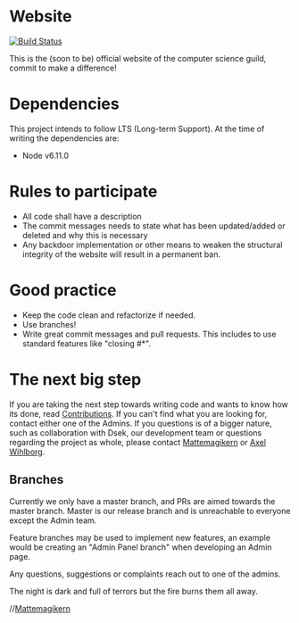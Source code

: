 # Website
[![Build Status](https://travis-ci.org/Dsek-LTH/Website.svg?branch=master)](https://travis-ci.org/Dsek-LTH/Website)

This is the (soon to be) official website of the computer science guild, commit to make a difference!

# Dependencies
This project intends to follow LTS (Long-term Support). At the time of writing the dependencies are:
- Node v6.11.0

# Rules to participate
* All code shall have a description
* The commit messages needs to state what has been updated/added or deleted and why this is necessary
* Any backdoor implementation or other means to weaken the structural integrity of the website will result in a permanent ban.

# Good practice
* Keep the code clean and refactorize if needed.
* Use branches!
* Write great commit messages and pull requests.
This includes to use standard features like "closing #*".

# The next big step
If you are taking the next step towards writing code and wants to know how its done, read [Contributions](https://github.com/Dsek-LTH/Website/blob/master/CONTRIBUTIONS.md). If you can't find what you are looking for, contact either one of the Admins.
If you questions is of a bigger nature, such as collaboration with Dsek, our development team or questions regarding the project as whole, please contact [Mattemagikern](https://github.com/Mattemagikern) or [Axel Wihlborg](https://github.com/axelwihlborg).

## Branches
Currently we only have a master branch, and PRs are aimed towards the master branch.
Master is our release branch and is unreachable to everyone except the Admin team.


Feature branches may be used to implement new features, an example would be creating an "Admin Panel branch" when developing an Admin page.


Any questions, suggestions or complaints reach out to one of the admins.


The night is dark and full of terrors but the fire burns them all away.

//[Mattemagikern](https://github.com/Mattemagikern)
